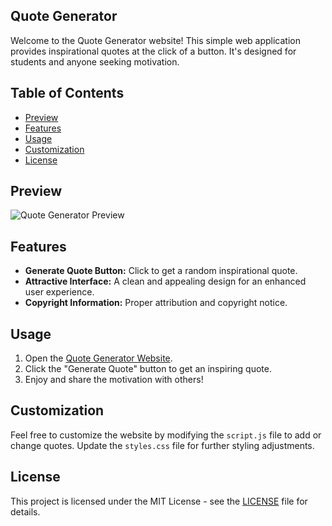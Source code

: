 ## Quote Generator

Welcome to the Quote Generator website! This simple web application provides inspirational quotes at the click of a button. It's designed for students and anyone seeking motivation.

## Table of Contents

- [Preview](#preview)
- [Features](#features)
- [Usage](#usage)
- [Customization](#customization)
- [License](#license)

## Preview

![Quote Generator Preview](screenshot.png)

## Features

- **Generate Quote Button:** Click to get a random inspirational quote.
- **Attractive Interface:** A clean and appealing design for an enhanced user experience.
- **Copyright Information:** Proper attribution and copyright notice.

## Usage

1. Open the [Quote Generator Website](https://yourusername.github.io/quote-generator).
2. Click the "Generate Quote" button to get an inspiring quote.
3. Enjoy and share the motivation with others!

## Customization

Feel free to customize the website by modifying the `script.js` file to add or change quotes. Update the `styles.css` file for further styling adjustments.

## License

This project is licensed under the MIT License - see the [LICENSE](LICENSE) file for details.
